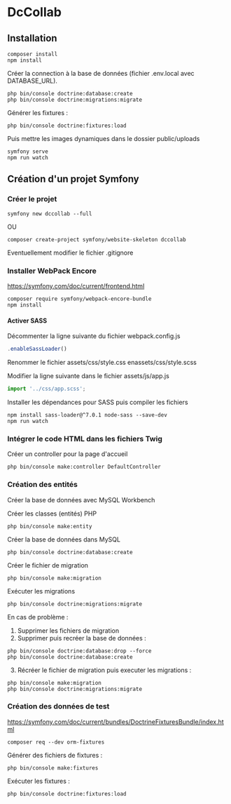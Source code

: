 # DcCollab

## Installation

```shell
composer install
npm install
```

Créer la connection à la base de données (fichier .env.local avec DATABASE_URL).

```shell
php bin/console doctrine:database:create
php bin/console doctrine:migrations:migrate
```

Générer les fixtures :

```shell
php bin/console doctrine:fixtures:load
```

Puis mettre les images dynamiques dans le dossier public/uploads

```shell
symfony serve
npm run watch
```

## Création d'un projet Symfony

### Créer le projet

```shell
symfony new dccollab --full
```

OU

```shell
composer create-project symfony/website-skeleton dccollab
```

Eventuellement modifier le fichier .gitignore

### Installer WebPack Encore

https://symfony.com/doc/current/frontend.html

```shell
composer require symfony/webpack-encore-bundle
npm install
```

#### Activer SASS

Décommenter la ligne suivante du fichier webpack.config.js

```javascript
.enableSassLoader()
```

Renommer le fichier assets/css/style.css enassets/css/style.scss

Modifier la ligne suivante dans le fichier assets/js/app.js

```javascript
import '../css/app.scss';
```

Installer les dépendances pour SASS puis compiler les fichiers

```shell
npm install sass-loader@^7.0.1 node-sass --save-dev
npm run watch
```

### Intégrer le code HTML dans les fichiers Twig

Créer un controller pour la page d'accueil

```shell
php bin/console make:controller DefaultController
```

### Création des entités

Créer la base de données avec MySQL Workbench

Créer les classes (entités) PHP

```shell
php bin/console make:entity
```

Créer la base de données dans MySQL

```shell
php bin/console doctrine:database:create
```

Créer le fichier de migration

```shell
php bin/console make:migration
```

Exécuter les migrations

```shell
php bin/console doctrine:migrations:migrate
```

En cas de problème :
1. Supprimer les fichiers de migration
2. Supprimer puis recréer la base de données :
```shell
php bin/console doctrine:database:drop --force
php bin/console doctrine:database:create
```
3. Récréer le fichier de migration puis executer les migrations :
```shell
php bin/console make:migration
php bin/console doctrine:migrations:migrate
```

### Création des données de test

https://symfony.com/doc/current/bundles/DoctrineFixturesBundle/index.html

```shell
composer req --dev orm-fixtures
```

Générer des fichiers de fixtures :

```shell
php bin/console make:fixtures
```

Exécuter les fixtures :

```shell
php bin/console doctrine:fixtures:load
```
